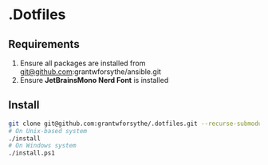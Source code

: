 # .Dotfiles
## Requirements
1. Ensure all packages are installed from git@github.com:grantwforsythe/ansible.git
2. Ensure __JetBrainsMono Nerd Font__ is installed

## Install
```sh
git clone git@github.com:grantwforsythe/.dotfiles.git --recurse-submodules
# On Unix-based system
./install
# On Windows system
./install.ps1
```
